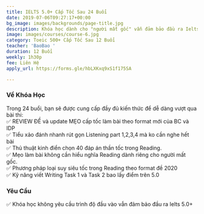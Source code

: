 ```yaml
---
title: IELTS 5.0+ Cấp Tốc Sau 24 Buổi
date: 2019-07-06T09:27:17+00:00
bg_image: images/backgrounds/page-title.jpg
description: Khóa học dành cho "người mất gốc" vẫn đảm bảo đầu ra Ielts 5.0+
image: images/courses/course-6.jpg
category: Toeic 500+ Cấp Tốc Sau 12 Buổi
teacher: 'BaoBao '
duration: 12 Buổi
weekly: 1h30p
fee: Liên Hệ
apply_url: https://forms.gle/hbLXKxq9xS1f175SA

---
```

### Về Khóa Học

Trong 24 buổi, bạn sẽ được cung cấp đầy đủ kiến thức để dễ dàng vượt qua bài thi:  
✅ REVIEW ĐỀ và update MẸO cấp tốc làm bài theo format mới của BC và IDP  
✅ Tiểu xảo đánh nhanh rút gọn Listening part 1,2,3,4 mà ko cần nghe hết bài  
✅ Thủ thuật kinh điển chọn 40 đáp án thần tốc trong Reading.  
✅ Mẹo làm bài không cần hiểu nghĩa Reading dành riêng cho người mất gốc.  
✅ Phương pháp loại suy siêu tốc trong Reading theo format đề 2020  
✅ Kỹ năng viết Writing Task 1 và Task 2 bao lấy điểm trên 5.0</p>

### Yêu Cầu

✅ Khóa học không yêu cầu trình độ đầu vào vẫn đảm bảo đầu ra Ielts 5.0+ 